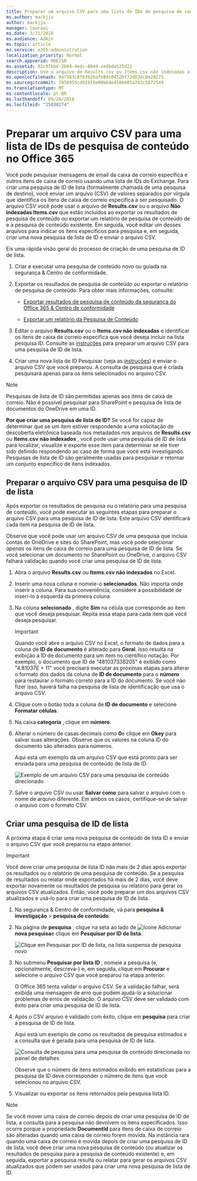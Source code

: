 ```yaml
---
title: Preparar um arquivo CSV para uma lista de IDs de pesquisa de conteúdo no Office 365
ms.author: markjjo
author: markjjo
manager: laurawi
ms.date: 3/21/2018
ms.audience: Admin
ms.topic: article
ms.service: o365-administration
localization_priority: Normal
search.appverid: MOE150
ms.assetid: 82c97bb4-2b64-4edc-804d-cedbda525d22
description: Use o arquivo de Results.csv ou Items.csv não indexadas a partir de uma pesquisa de conteúdo existente para criar uma pesquisa de lista de identificação que retorna um mensagens de email específicos. Pesquisas de lista de ID geralmente são usadas para devolver os itens de caixa de correio parcialmente indexados.
ms.openlocfilehash: 9a7583c8f83626afb8dc0452bf72d834c8a28275
ms.sourcegitcommit: 7956955cd919f6e00b64e4506605a743c5872549
ms.translationtype: MT
ms.contentlocale: pt-BR
ms.lasthandoff: 09/26/2018
ms.locfileid: "25038274"
---
```

# <a name="prepare-a-csv-file-for-an-id-list-content-search-in-office-365"></a>Preparar um arquivo CSV para uma lista de IDs de pesquisa de conteúdo no Office 365

Você pode pesquisar mensagens de email da caixa de correio específica e outros itens de caixa de correio usando uma lista de IDs do Exchange. Para criar uma pesquisa de ID de lista (formalmente chamada de uma pesquisa de destino), você enviar um arquivo (CSV) de valores separados por vírgula que identifica os itens de caixa de correio específica a ser pesquisado. O arquivo CSV você pode usar o arquivo de **Results.csv** ou o arquivo **Não indexadas Items.csv** que estão incluídos ao exportar os resultados de pesquisa de conteúdo ou exportar um relatório de pesquisa de conteúdo de e a pesquisa de conteúdo existente. Em seguida, você editar um desses arquivos para indicar os itens específicos para pesquisa e, em seguida, criar uma nova pesquisa de lista de ID e enviar o arquivo CSV. 
  
Eis uma rápida visão geral do processo de criação de uma pesquisa de ID de lista.
  
1. Criar e executar uma pesquisa de conteúdo novo ou guiada na segurança &amp; Centro de conformidade.
    
2. Exportar os resultados de pesquisa de conteúdo ou exportar o relatório de pesquisa de conteúdo. Para obter mais informações, consulte:
    
    - [Exportar resultados de pesquisa de conteúdo da segurança do Office 365 &amp; Centro de conformidade](export-search-results.md)
    
    - [Exportar um relatório da Pesquisa de Conteúdo](export-a-content-search-report.md)
    
3. Editar o arquivo **Results.csv** ou o **Items.csv não indexadas** e identificar os itens de caixa de correio específica que você deseja incluir na lista pesquisa ID. Consulte as [instruções](#prepare-the-csv-file-for-an-id-list-search) para preparar um arquivo CSV para uma pesquisa de ID de lista. 
    
4. Criar uma nova lista de ID Pesquisar (veja as [instruções](#create-an-id-list-search)) e enviar o arquivo CSV que você preparou. A consulta de pesquisa que é criada pesquisará apenas para os itens selecionados no arquivo CSV.
    
> [!NOTE]
> Pesquisas de lista de ID são permitidas apenas aos itens de caixa de correio. Não é possível pesquisar para SharePoint e pesquisa de lista de documentos do OneDrive em uma ID. 
  
 **Por que criar uma pesquisa de lista de ID?** Se você for capaz de determinar que se um item estiver respondendo a uma solicitação de descoberta eletrônica baseada nos metadados nos arquivos de **Results.csv** ou **Items.csv não indexados** , você pode usar uma pesquisa de ID de lista para localizar, visualize e exporte esse item para determinar se ele tiver sido definido respondendo ao caso de forma que você está investigando. Pesquisas de lista de ID são geralmente usadas para pesquisar e retornar um conjunto específico de itens indexados. 
  
## <a name="prepare-the-csv-file-for-an-id-list-search"></a>Preparar o arquivo CSV para uma pesquisa de ID de lista

Após exportar os resultados de pesquisa ou o relatório para uma pesquisa de conteúdo, você pode executar as seguintes etapas para preparar o arquivo CSV para uma pesquisa de ID de lista. Este arquivo CSV identificará cada item na pesquisa de ID de lista.
  
Observe que você pode usar um arquivo CSV de uma pesquisa que incluía contas do OneDrive e sites do SharePoint, mas você pode selecionar *apenas* os itens de caixa de correio para uma pesquisa de ID de lista. Se você selecionar um documento no SharePoint ou OneDrive, o arquivo CSV falhará validação quando você criar uma pesquisa de ID de lista. 
  
1. Abra o arquivo **Results.csv** ou **Items.csv não indexados** no Excel. 
    
2. Inserir uma nova coluna e nomeie-o **selecionados**. Não importa onde inserir a coluna. Para sua conveniência, considere a possibilidade de inseri-lo à esquerda da primeira coluna.
    
3. Na coluna **selecionado** , digite **Sim** na célula que corresponde ao item que você deseja pesquisar. Repita essa etapa para cada item que você deseja pesquisar. 
    
    > [!IMPORTANT]
    > Quando você abre o arquivo CSV no Excel, o formato de dados para a coluna de **ID de documento** é alterado para **Geral**. Isso resulta na exibição a ID de documento para um item no científico notação. Por exemplo, o documento que ID de "481037338205" é exibido como "4.81037E + 11" você precisará executar as próximas etapas para alterar o formato dos dados da coluna de **ID de documento** para o **número** para restaurar o formato correto para a ID do documento. Se você não fizer isso, haverá falha na pesquisa de lista de identificação que usa o arquivo CSV. 
  
4. Clique com o botão toda a coluna de **ID de documento** e selecione **Formatar células**.
    
5. Na caixa **categoria** , clique em **número**.
    
6. Alterar o número de casas decimais como **0**e clique em **Okey** para salvar suas alterações. Observe que os valores na coluna ID do documento são alterados para números. 
    
    Aqui está um exemplo da um arquivo CSV que está pronto para ser enviada para uma pesquisa de conteúdo de lista de ID.
    
    ![Exemplo de um arquivo CSV para uma pesquisa de conteúdo direcionado](media/8371b8cb-1638-496e-9be1-fe1565757d67.png)
  
7. Salve o arquivo CSV ou usar **Salvar como** para salvar o arquivo com o nome de arquivo diferente. Em ambos os casos, certifique-se de salvar o arquivo com o formato CSV. 
  
## <a name="create-an-id-list-search"></a>Criar uma pesquisa de ID de lista

A próxima etapa é criar uma nova pesquisa de conteúdo de lista ID e enviar o arquivo CSV que você preparou na etapa anterior.
  
> [!IMPORTANT]
> Você deve criar uma pesquisa de lista ID não mais de 2 dias após exportar os resultados ou o relatório de uma pesquisa de conteúdo. Se a pesquisa de resultados ou relatar onde exportados há mais de 2 dias, você deve exportar novamente os resultados de pesquisa ou relatório para gerar os arquivos CSV atualizados. Então, você pode preparar um dos arquivos CSV atualizados e usá-lo para criar uma pesquisa de ID de lista. 
  
1. Na segurança &amp; Centro de conformidade, vá para **pesquisa &amp; investigação** \> **pesquisa de conteúdo**.
    
2. Na página de **pesquisa** , clique na seta ao lado de ![ícone Adicionar](media/8ee52980-254b-440b-99a2-18d068de62d3.gif) **nova pesquisa**e clique em **Pesquisar por ID de lista**.
    
    ![Clique em Pesquisar por ID de lista, na lista suspensa de pesquisa novo](media/e65f9942-09b2-4127-865e-e64029a590df.png)
  
3. No submenu **Pesquisar por lista ID** , nomeie a pesquisa (e, opcionalmente, descreva-) e, em seguida, clique em **Procurar** e selecione o arquivo CSV que você preparou na etapa anterior. 
    
    O Office 365 tenta validar o arquivo CSV. Se a validação falhar, será exibida uma mensagem de erro que podem ajudá-lo a solucionar problemas de erros de validação. O arquivo CSV deve ser validado com êxito para criar uma pesquisa de ID de lista.
    
4. Após o CSV arquivo é validado com êxito, clique em **pesquisa** para criar a pesquisa de ID de lista. 
    
    Aqui está um exemplo de como os resultados de pesquisa estimados e a consulta que é gerada para uma pesquisa de ID de lista.
    
    ![Consulta de pesquisa para uma pesquisa de conteúdo direcionada no painel de detalhes](media/dbd9e570-c04b-4056-a8a7-37e9916ec683.png)
  
    Observe que o número de itens estimados exibido em estatísticas para a pesquisa de ID deve corresponder o número de itens que você selecionou no arquivo CSV.
    
5. Visualizar ou exportar os itens retornados pela pesquisa lista ID.
    
> [!NOTE]
> Se você mover uma caixa de correio depois de criar uma pesquisa de ID de lista, a consulta para a pesquisa não devolvem os itens especificados. Isso ocorre porque a propriedade **DocumentId** para itens de caixa de correio são alteradas quando uma caixa de correio forem movida. Na instância rara quando uma caixa de correio é movida depois de criar uma pesquisa de ID de lista, você deve criar uma nova pesquisa de conteúdo (ou atualizar os resultados de pesquisa para a pesquisa de conteúdo existente) e, em seguida, exportar a pesquisa resulta ou relatar para gerar os arquivos CSV atualizados que podem ser usados  para criar uma nova pesquisa de lista de ID. 
